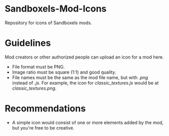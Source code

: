 # Sandboxels-Mod-Icons
Repository for icons of Sandboxels mods.

# Guidelines
Mod creators or other authorized people can upload an icon for a mod here.

* File format must be PNG.
* Image ratio must be square (1:1) and good quality.
* File names must be the same as the mod file name, but with _.png_ instead of _.js_. For example, the icon for _classic_textures.js_ would be at _classic_textures.png_.

# Recommendations
* A simple icon would consist of one or more elements added by the mod, but you're free to be creative.
